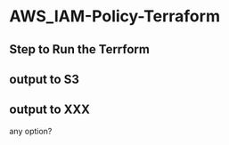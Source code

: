 # AWS_IAM-Policy-Terraform

## Step to Run the Terrform

## output to S3

## output to XXX
any option?
